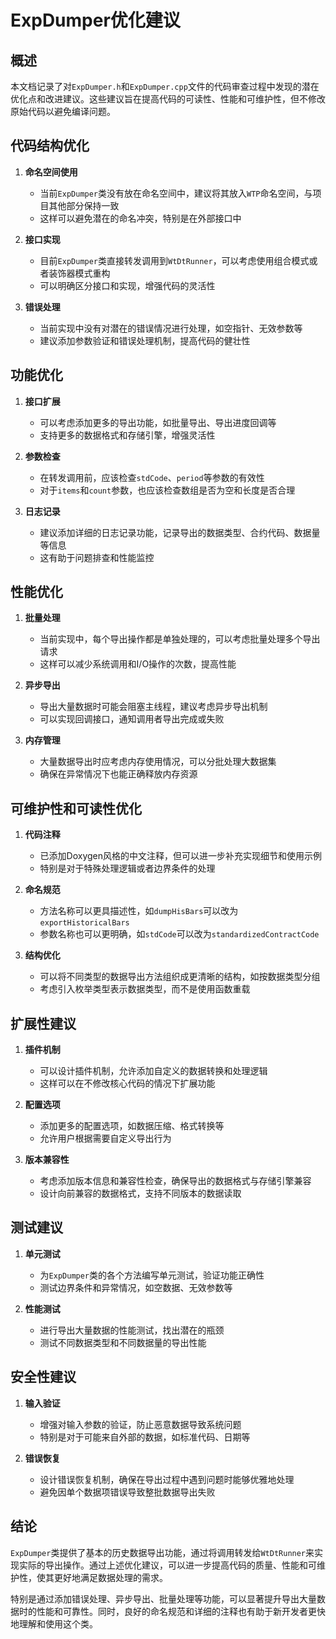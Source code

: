 # ExpDumper优化建议

## 概述

本文档记录了对`ExpDumper.h`和`ExpDumper.cpp`文件的代码审查过程中发现的潜在优化点和改进建议。这些建议旨在提高代码的可读性、性能和可维护性，但不修改原始代码以避免编译问题。

## 代码结构优化

1. **命名空间使用**
   - 当前`ExpDumper`类没有放在命名空间中，建议将其放入`WTP`命名空间，与项目其他部分保持一致
   - 这样可以避免潜在的命名冲突，特别是在外部接口中

2. **接口实现**
   - 目前`ExpDumper`类直接转发调用到`WtDtRunner`，可以考虑使用组合模式或者装饰器模式重构
   - 可以明确区分接口和实现，增强代码的灵活性

3. **错误处理**
   - 当前实现中没有对潜在的错误情况进行处理，如空指针、无效参数等
   - 建议添加参数验证和错误处理机制，提高代码的健壮性

## 功能优化

1. **接口扩展**
   - 可以考虑添加更多的导出功能，如批量导出、导出进度回调等
   - 支持更多的数据格式和存储引擎，增强灵活性

2. **参数检查**
   - 在转发调用前，应该检查`stdCode`、`period`等参数的有效性
   - 对于`items`和`count`参数，也应该检查数组是否为空和长度是否合理

3. **日志记录**
   - 建议添加详细的日志记录功能，记录导出的数据类型、合约代码、数据量等信息
   - 这有助于问题排查和性能监控

## 性能优化

1. **批量处理**
   - 当前实现中，每个导出操作都是单独处理的，可以考虑批量处理多个导出请求
   - 这样可以减少系统调用和I/O操作的次数，提高性能

2. **异步导出**
   - 导出大量数据时可能会阻塞主线程，建议考虑异步导出机制
   - 可以实现回调接口，通知调用者导出完成或失败

3. **内存管理**
   - 大量数据导出时应考虑内存使用情况，可以分批处理大数据集
   - 确保在异常情况下也能正确释放内存资源

## 可维护性和可读性优化

1. **代码注释**
   - 已添加Doxygen风格的中文注释，但可以进一步补充实现细节和使用示例
   - 特别是对于特殊处理逻辑或者边界条件的处理

2. **命名规范**
   - 方法名称可以更具描述性，如`dumpHisBars`可以改为`exportHistoricalBars`
   - 参数名称也可以更明确，如`stdCode`可以改为`standardizedContractCode`

3. **结构优化**
   - 可以将不同类型的数据导出方法组织成更清晰的结构，如按数据类型分组
   - 考虑引入枚举类型表示数据类型，而不是使用函数重载

## 扩展性建议

1. **插件机制**
   - 可以设计插件机制，允许添加自定义的数据转换和处理逻辑
   - 这样可以在不修改核心代码的情况下扩展功能

2. **配置选项**
   - 添加更多的配置选项，如数据压缩、格式转换等
   - 允许用户根据需要自定义导出行为

3. **版本兼容性**
   - 考虑添加版本信息和兼容性检查，确保导出的数据格式与存储引擎兼容
   - 设计向前兼容的数据格式，支持不同版本的数据读取

## 测试建议

1. **单元测试**
   - 为`ExpDumper`类的各个方法编写单元测试，验证功能正确性
   - 测试边界条件和异常情况，如空数据、无效参数等

2. **性能测试**
   - 进行导出大量数据的性能测试，找出潜在的瓶颈
   - 测试不同数据类型和不同数据量的导出性能

## 安全性建议

1. **输入验证**
   - 增强对输入参数的验证，防止恶意数据导致系统问题
   - 特别是对于可能来自外部的数据，如标准代码、日期等

2. **错误恢复**
   - 设计错误恢复机制，确保在导出过程中遇到问题时能够优雅地处理
   - 避免因单个数据项错误导致整批数据导出失败

## 结论

`ExpDumper`类提供了基本的历史数据导出功能，通过将调用转发给`WtDtRunner`来实现实际的导出操作。通过上述优化建议，可以进一步提高代码的质量、性能和可维护性，使其更好地满足数据处理的需求。

特别是通过添加错误处理、异步导出、批量处理等功能，可以显著提升导出大量数据时的性能和可靠性。同时，良好的命名规范和详细的注释也有助于新开发者更快地理解和使用这个类。
